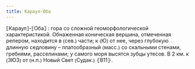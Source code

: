 ```yaml
---
title: Караул-Оба
---
```


⟦Караул⟧-⟦Оба⟧
: гора со сложной геоморфологической характеристикой. Обнаженная коническая вершина, отмеченная репером, находится в ⦅сев.⦆ части; к ⦅Ю⦆ от нее, через глубокую длинную седловину – платообразный ⦅масс.⦆ со скальными стенами, гребнями, расселинами; у самого моря высятся зубцы утесов. В 2 км. к ⦅ЗЮЗ⦆ от ⦅н.п.⦆ Новый Свет ⦅Судак.⦆ ⦃В11⦄.
